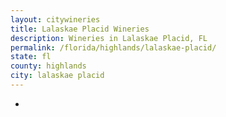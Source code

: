 ```yaml
---
layout: citywineries
title: Lalaskae Placid Wineries
description: Wineries in Lalaskae Placid, FL
permalink: /florida/highlands/lalaskae-placid/
state: fl
county: highlands
city: lalaskae placid
---
```

-
